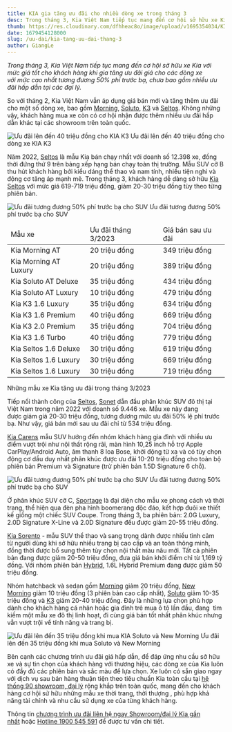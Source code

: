 ```yaml
---
title: KIA gia tăng ưu đãi cho nhiều dòng xe trong tháng 3
desc: Trong tháng 3, Kia Việt Nam tiếp tục mang đến cơ hội sở hữu xe Kia với mức giá tốt cho khách hàng khi gia tăng ưu đãi giá cho các dòng xe với mức cao nhất tương đương 50% phí trước bạ, chưa bao gồm nhiều ưu đãi hấp dẫn tại các đại lý.
thumb: https://res.cloudinary.com/dfhheac8o/image/upload/v1695354034/KIA/KIA%20Posts/kia-uu-dai-thang-3_i5ncdn.webp
date: 1679454128000
slug: /uu-dai/kia-tang-uu-dai-thang-3
author: GiangLe
---
```


_Trong tháng 3, Kia Việt Nam tiếp tục mang đến cơ hội sở hữu xe Kia với mức giá tốt cho khách hàng khi gia tăng ưu đãi giá cho các dòng xe với mức cao nhất tương đương 50% phí trước bạ, chưa bao gồm nhiều ưu đãi hấp dẫn tại các đại lý._

So với tháng 2, Kia Việt Nam vẫn áp dụng giá bán mới và tăng thêm ưu đãi cho một số dòng xe, bao gồm [Morning](https://kiavietnam.com.vn/morning), [Soluto](https://kiavietnam.com.vn/soluto), [K3](https://thenewk3.kiavietnam.com.vn/) và [Seltos](https://seltos.kiavietnam.com.vn/). Không những vậy, khách hàng mua xe còn có cơ hội nhận được thêm nhiều ưu đãi hấp dẫn khác tại các showroom trên toàn quốc.

<div class="post-img-wrapper" style={{aspectRatio:1.776}}>
<Image src="https://res.cloudinary.com/dfhheac8o/image/upload/v1695354034/KIA/KIA%20Posts/kia-uu-dai-thang-3_i5ncdn.webp" alt="Ưu đãi lên đến 40 triệu đồng cho KIA K3" fill={true} />
<span class="post-img-title">Ưu đãi lên đến 40 triệu đồng cho dòng xe KIA K3</span>
</div>

Năm 2022, [Seltos](https://seltos.kiavietnam.com.vn/) là mẫu Kia bán chạy nhất với doanh số 12.398 xe, đồng thời đứng thứ 9 trên bảng xếp hạng bán chạy toàn thị trường. Mẫu SUV cỡ B thu hút khách hàng bởi kiểu dáng thể thao và nam tính, nhiều tiện nghi và động cơ tăng áp mạnh mẽ. Trong tháng 3, khách hàng dễ dàng sở hữu [Kia Seltos](https://seltos.kiavietnam.com.vn/) với mức giá 619-719 triệu đồng, giảm 20-30 triệu đồng tùy theo từng phiên bản.

<div class="post-img-wrapper" style={{aspectRatio:2.3}}>
<Image src="https://res.cloudinary.com/dfhheac8o/image/upload/v1695354034/KIA/KIA%20Posts/kia-suv-uu-dai-thang-3_xbmghc.webp" alt="Ưu đãi tương đương 50% phí trước bạ cho SUV" fill={true} />
<span class="post-img-title">Ưu đãi tương đương 50% phí trước bạ cho SUV</span>
</div>

<table>
  <thead>
    <tr>
      <td>Mẫu xe</td>
      <td>Ưu đãi tháng 3/2023</td>
      <td>Giá bán sau ưu đãi</td>
    </tr>
  </thead>

  <tbody>
    <tr>
      <td>Kia Morning AT</td>
      <td>20 triệu đồng</td>
      <td>349 triệu đồng</td>
    </tr>
    <tr>
      <td>Kia Morning AT Luxury</td>
      <td>20 triệu đồng</td>
      <td>389 triệu đồng</td>
    </tr>
    <tr>
      <td>Kia Soluto AT Deluxe</td>
      <td>35 triệu đồng</td>
      <td>434 triệu đồng</td>
    </tr>
    <tr>
      <td>Kia Soluto AT Luxury</td>
      <td>10 triệu đồng</td>
      <td>479 triệu đồng</td>
    </tr>
    <tr>
      <td>Kia K3 1.6 Luxury</td>
      <td>35 triệu đồng</td>
      <td>634 triệu đồng</td>
    </tr>
    <tr>
     <td>Kia K3 1.6 Premium</td>
      <td>40 triệu đồng</td>
      <td>669 triệu đồng</td>
    </tr>
    <tr>
      <td>Kia K3 2.0 Premium</td>
      <td>35 triệu đồng</td>
      <td>704 triệu đồng</td>
    </tr>
    <tr>
      <td>Kia K3 1.6 Turbo</td>
      <td>40 triệu đồng</td>
      <td>779 triệu đồng</td>
    </tr>
    <tr>
      <td>Kia Seltos 1.6 Deluxe</td>
      <td>30 triệu đồng</td>
      <td>619 triệu đồng</td>
    </tr>
    <tr>
      <td>Kia Seltos 1.6 Luxury</td>
      <td>30 triệu đồng</td>
      <td>669 triệu đồng</td>
    </tr>
     <tr>
      <td>Kia Seltos 1.6 Luxury</td>
      <td>30 triệu đồng</td>
      <td>719 triệu đồng</td>
    </tr>
  </tbody>
</table>

<p class="table-title">Những mẫu xe Kia tăng ưu đãi trong tháng 3/2023</p>

Tiếp nối thành công của [Seltos](https://seltos.kiavietnam.com.vn/), [Sonet](https://seltossonet.kiavietnam.com.vn/kia-sonet) dẫn đầu phân khúc SUV đô thị tại Việt Nam trong năm 2022 với doanh số 9.446 xe. Mẫu xe này đang được giảm giá 20-30 triệu đồng, tương đương mức ưu đãi 50% lệ phí trước bạ. Như vậy, giá bán mới sau ưu đãi chỉ từ 534 triệu đồng.

[Kia Carens](https://carens.kiavietnam.com.vn/) mẫu SUV hướng đến nhóm khách hàng gia đình với nhiều ưu điểm vượt trội như nội thất rộng rãi, màn hình 10,25 inch hỗ trợ Apple CarPlay/Android Auto, âm thanh 8 loa Bose, khởi động từ xa và có tùy chọn động cơ dầu duy nhất phân khúc được ưu đãi 10-20 triệu đồng cho toàn bộ phiên bản Premium và Signature (trừ phiên bản 1.5D Signature 6 chỗ).

<div class="post-img-wrapper" style={{aspectRatio:1.776}}>
<Image src="https://res.cloudinary.com/dfhheac8o/image/upload/v1695354035/KIA/KIA%20Posts/kia-suv-uu-dai-tuong-duong-50-phan-tram-phi-truoc-ba_txhnmm.webp" alt="Ưu đãi tương đương 50% phí trước bạ cho SUV" fill={true} />
<span class="post-img-title">Ưu đãi tương đương 50% phí trước bạ cho SUV</span>
</div>

Ở phân khúc SUV cỡ C, [Sportage](https://sportage.kiavietnam.com.vn/) là đại diện cho mẫu xe phong cách và thời trang, thể hiện qua đèn pha hình boomerang độc đáo, kết hợp đuôi xe thiết kế giống một chiếc SUV Coupe. Trong tháng 3, ba phiên bản: 2.0G Luxury, 2.0D Signature X-Line và 2.0D Signature đều được giảm 20-55 triệu đồng.

[Kia Sorento](https://sorento.kiavietnam.com.vn/) - mẫu SUV thể thao và sang trọng dành được nhiều tình cảm từ người dùng khi sở hữu nhiều trang bị cao cấp và an toàn thông minh, đồng thời được bổ sung thêm tùy chọn nội thất màu nâu mới. Tất cả phiên bản đang được giảm 20-50 triệu đồng, đưa giá bán khởi điểm chỉ từ 1,169 tỷ đồng. Với nhóm phiên bản [Hybrid](https://sorentohybrid.kiavietnam.com.vn/), 1.6L Hybrid Premium đang được giảm 50 triệu đồng.

Nhóm hatchback và sedan gồm [Morning](https://kiavietnam.com.vn/morning) giảm 20 triệu đồng, [New Morning](https://newmorning.kiavietnam.com.vn/) giảm 10 triệu đồng (3 phiên bản cao cấp nhất), [Soluto](https://kiavietnam.com.vn/soluto) giảm 10-35 triệu đồng và [K3](https://thenewk3.kiavietnam.com.vn/) giảm 20-40 triệu đồng. Đây là những lựa chọn phù hợp dành cho khách hàng cá nhân hoặc gia đình trẻ mua ô tô lần đầu, đang  tìm kiếm một mẫu xe đô thị linh hoạt, đi cùng giá bán tốt nhất phân khúc nhưng vẫn vượt trội về tính năng và trang bị.

<div class="post-img-wrapper" style={{aspectRatio:1.776}}>
<Image src="https://res.cloudinary.com/dfhheac8o/image/upload/v1695354035/KIA/KIA%20Posts/kia-uu-dai-len-den-35-trieu_alzhx6.webp" alt="Ưu đãi lên đến 35 triệu đồng khi mua KIA Soluto và New Morning" fill={true} />
<span class="post-img-title">Ưu đãi lên đến 35 triệu đồng khi mua Soluto và New Morning</span>
</div>

Bên cạnh các chương trình ưu đãi giá hấp dẫn, để đáp ứng nhu cầu sở hữu xe và sự tin chọn của khách hàng với thương hiệu, các dòng xe của Kia luôn có đầy đủ các phiên bản và sắc màu để lựa chọn. Xe luôn có sẵn giao ngay với dịch vụ sau bán hàng thuận tiện theo tiêu chuẩn Kia toàn cầu tại [hệ thống 90 showroom, đại lý](https://kiavietnam.com.vn/dai-ly) rộng khắp trên toàn quốc, mang đến cho khách hàng cơ hội sử hữu những mẫu xe thời trang, thời thượng , phù hợp khả năng tài chính và nhu cầu sử dụng xe của từng khách hàng.

Thông tin [chương trình ưu đãi liên hệ ngay Showroom/đại lý Kia gần nhất](https://kiavietnam.com.vn/lien-he) hoặc [Hotline 1900 545 591](https://kiavietnam.com.vn/lien-he) để được tư vấn chi tiết.

